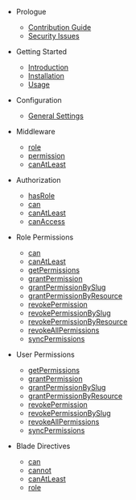 - Prologue
    - [Contribution Guide](/docs/{{package}}/{{version}}/contributing)
    - [Security Issues](/docs/{{package}}/{{version}}/security)

- Getting Started
    - [Introduction](/docs/{{package}}/{{version}}/introduction)
    - [Installation](/docs/{{package}}/{{version}}/installation)
    - [Usage](/docs/{{package}}/{{version}}/usage)

- Configuration
    - [General Settings](/docs/{{package}}/{{version}}/general-settings)

- Middleware
    - [role](/docs/{{package}}/{{version}}/middleware#role)
    - [permission](/docs/{{package}}/{{version}}/middleware#permission)
    - [canAtLeast](/docs/{{package}}/{{version}}/middleware#can-at-least)

- Authorization
    - [hasRole](/docs/{{package}}/{{version}}/auth#has-role)
    - [can](/docs/{{package}}/{{version}}/auth#can)
    - [canAtLeast](/docs/{{package}}/{{version}}/auth#can-at-least)
    - [canAccess](/docs/{{package}}/{{version}}/auth#can-access)

- Role Permissions
    - [can](/docs/{{package}}/{{version}}/role#can)
    - [canAtLeast](/docs/{{package}}/{{version}}/role#can-at-least)
    - [getPermissions](/docs/{{package}}/{{version}}/role#get-permissions)
    - [grantPermission](/docs/{{package}}/{{version}}/role#grant)
    - [grantPermissionBySlug](/docs/{{package}}/{{version}}/role#grant-slug)
    - [grantPermissionByResource](/docs/{{package}}/{{version}}/role#grant-resource)
    - [revokePermission](/docs/{{package}}/{{version}}/role#revoke)
    - [revokePermissionBySlug](/docs/{{package}}/{{version}}/role#revoke-slug)
    - [revokePermissionByResource](/docs/{{package}}/{{version}}/role#revoke-resource)
    - [revokeAllPermissions](/docs/{{package}}/{{version}}/role#revoke-all)
    - [syncPermissions](/docs/{{package}}/{{version}}/role#sync)

- User Permissions
    - [getPermissions](/docs/{{package}}/{{version}}/permission-user#getPermissions)
    - [grantPermission](/docs/{{package}}/{{version}}/permission-user#grant)
    - [grantPermissionBySlug](/docs/{{package}}/{{version}}/permission-user#grant-slug)
    - [grantPermissionByResource](/docs/{{package}}/{{version}}/permission-user#grant-resource)
    - [revokePermission](/docs/{{package}}/{{version}}/permission-user#revoke)
    - [revokePermissionBySlug](/docs/{{package}}/{{version}}/permission-user#revoke-slug)
    - [revokeAllPermissions](/docs/{{package}}/{{version}}/permission-user#revoke-all)
    - [syncPermissions](/docs/{{package}}/{{version}}/permission-user#sync)

- Blade Directives
    - [can](/docs/{{package}}/{{version}}/directives#can)
    - [cannot](/docs/{{package}}/{{version}}/directives#cannot)
    - [canAtLeast](/docs/{{package}}/{{version}}/directives#can-at-least)
    - [role](/docs/{{package}}/{{version}}/directives#role)